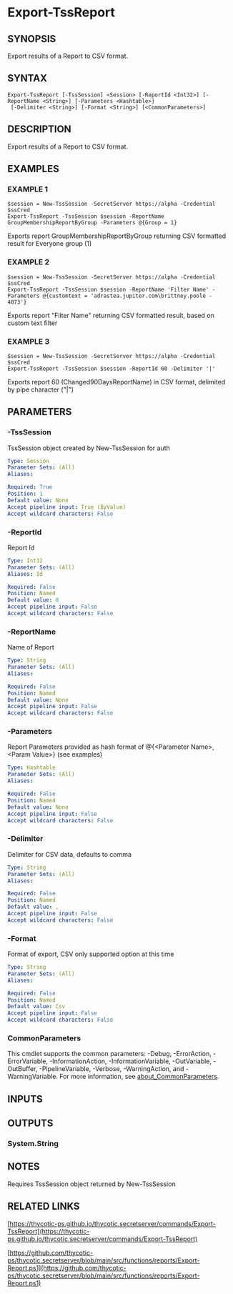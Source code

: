 # Export-TssReport

## SYNOPSIS
Export results of a Report to CSV format.

## SYNTAX

```
Export-TssReport [-TssSession] <Session> [-ReportId <Int32>] [-ReportName <String>] [-Parameters <Hashtable>]
 [-Delimiter <String>] [-Format <String>] [<CommonParameters>]
```

## DESCRIPTION
Export results of a Report to CSV format.

## EXAMPLES

### EXAMPLE 1
```
$session = New-TssSession -SecretServer https://alpha -Credential $ssCred
Export-TssReport -TssSession $session -ReportName GroupMembershipReportByGroup -Parameters @{Group = 1}
```

Exports report GroupMembershipReportByGroup returning CSV formatted result for Everyone group (1)

### EXAMPLE 2
```
$session = New-TssSession -SecretServer https://alpha -Credential $ssCred
Export-TssReport -TssSession $session -ReportName 'Filter Name' -Parameters @{customtext = 'adrastea.jupiter.com\brittney.poole - 4073'}
```

Exports report "Filter Name" returning CSV formatted result, based on custom text filter

### EXAMPLE 3
```
$session = New-TssSession -SecretServer https://alpha -Credential $ssCred
Export-TssReport -TssSession $session -ReportId 60 -Delimiter '|'
```

Exports report 60 (Changed90DaysReportName) in CSV format, delimited by pipe character ("|")

## PARAMETERS

### -TssSession
TssSession object created by New-TssSession for auth

```yaml
Type: Session
Parameter Sets: (All)
Aliases:

Required: True
Position: 1
Default value: None
Accept pipeline input: True (ByValue)
Accept wildcard characters: False
```

### -ReportId
Report Id

```yaml
Type: Int32
Parameter Sets: (All)
Aliases: Id

Required: False
Position: Named
Default value: 0
Accept pipeline input: False
Accept wildcard characters: False
```

### -ReportName
Name of Report

```yaml
Type: String
Parameter Sets: (All)
Aliases:

Required: False
Position: Named
Default value: None
Accept pipeline input: False
Accept wildcard characters: False
```

### -Parameters
Report Parameters provided as hash format of @{\<Parameter Name\>,\<Param Value\>} (see examples)

```yaml
Type: Hashtable
Parameter Sets: (All)
Aliases:

Required: False
Position: Named
Default value: None
Accept pipeline input: False
Accept wildcard characters: False
```

### -Delimiter
Delimiter for CSV data, defaults to comma

```yaml
Type: String
Parameter Sets: (All)
Aliases:

Required: False
Position: Named
Default value: ,
Accept pipeline input: False
Accept wildcard characters: False
```

### -Format
Format of export, CSV only supported option at this time

```yaml
Type: String
Parameter Sets: (All)
Aliases:

Required: False
Position: Named
Default value: Csv
Accept pipeline input: False
Accept wildcard characters: False
```

### CommonParameters
This cmdlet supports the common parameters: -Debug, -ErrorAction, -ErrorVariable, -InformationAction, -InformationVariable, -OutVariable, -OutBuffer, -PipelineVariable, -Verbose, -WarningAction, and -WarningVariable. For more information, see [about_CommonParameters](http://go.microsoft.com/fwlink/?LinkID=113216).

## INPUTS

## OUTPUTS

### System.String
## NOTES
Requires TssSession object returned by New-TssSession

## RELATED LINKS

[https://thycotic-ps.github.io/thycotic.secretserver/commands/Export-TssReport](https://thycotic-ps.github.io/thycotic.secretserver/commands/Export-TssReport)

[https://github.com/thycotic-ps/thycotic.secretserver/blob/main/src/functions/reports/Export-Report.ps1](https://github.com/thycotic-ps/thycotic.secretserver/blob/main/src/functions/reports/Export-Report.ps1)

